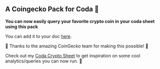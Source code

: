 ## A Coingecko Pack for Coda 🧩

****You can now easily query your favorite crypto coin in your coda sheet using this pack****

You can add it to your doc [here](https://coda.io/packs/coingecko-11746).

🙏 Thanks to the amazing CoinGecko team for making this possible! 🎉

Check out my [Coda Crypto Sheet](https://coda.io/@niklas-benjamin-muegge/crypto) to get inspiration on some cool analytics/queries you can now run. 💪
